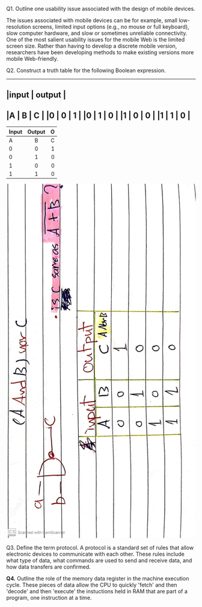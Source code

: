 Q1. Outline one usability issue associated with the design of mobile devices.

The issues associated with mobile devices can be for example, small low-resolution screens, limited input options (e.g., no mouse or full keyboard), slow computer hardware, and slow or sometimes unreliable connectivity.
One of the most salient usability issues for the mobile Web is the limited screen size. Rather than having to develop a discrete mobile version, researchers have been developing methods to make existing versions more mobile Web-friendly.


Q2. Construct a truth table for the following Boolean expression. 

---------------
|input | output |
----------------
|A | B | C | 
|0 | 0 | 1 | 
|0 | 1 | 0 | 
|1 | 0 | 0 | 
|1 | 1 | 0 | 
-----------

| Input   |      Output    |  O    |
|----------|:-------------:|------:|
|A         | B             | C     |
| 0        | 0             | 1     |
| 0        | 1             | 0     |
| 1        | 0             | 0     |
| 1        | 1             | 0     |

![Unit3-Inventory](Truth.jpg)



Q3. Define the term protocol.
A protocol is a standard set of rules that allow electronic devices to communicate with each other. 
These rules include what type of data, what commands are used to send and receive data,
and how data transfers are confirmed.

**Q4.** Outline the role of the memory data register in the machine execution cycle. 
These pieces of data allow the CPU to quickly 'fetch' and then 'decode' and then 'execute' the instuctions held in RAM
that are part of a program, one instruction at a time.
